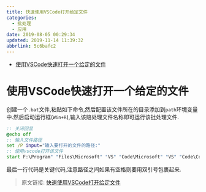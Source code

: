 ```yaml
---
title: 快速使用VSCode打开给定文件
categories: 
  - 批处理
  - 应用
date: 2019-08-05 00:29:34
updated: 2019-11-14 11:39:32
abbrlink: 5c6bafc2
---
```

<div id='my_toc'>

- [使用VSCode快速打开一个给定的文件](/blog/5c6bafc2/#使用VSCode快速打开一个给定的文件)

</div>
<!--more-->
<script>if (navigator.platform.toLowerCase() == 'win32'){document.getElementById('my_toc').style.display = 'none';}</script>

<!--end-->
# 使用VSCode快速打开一个给定的文件 #
创建一个`.bat`文件,粘贴如下命令,然后配置该文件所在的目录添加到`path`环境变量中.然后启动运行框(`Win+R`),输入该赔处理文件名称即可运行该批处理文件.
```bat
:: 关闭回显
@echo off
:: 输入文件路径
set /P input="输入要打开的文件的路径:"
:: 使用vscode打开该文件
start F:\Program" "Files\Microsoft" "VS" "Code\Microsoft" "VS" "Code\Code.exe "%input%"
```
最后一行代码是关键代码,注意路径之间如果有空格则要用双引号包裹起来.

>原文链接: [快速使用VSCode打开给定文件](https://lanlan2017.github.io/blog/5c6bafc2/)
